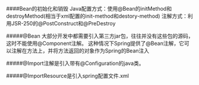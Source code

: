 ####Bean的初始化和销毁
    Java配置方式：使用@Bean的initMethod和destroyMethod(相当于xml配置的init-method和destory-method)
    注解方式：利用JSR-250的@PostConstruct和@PreDestroy

#####@Bean
    大部分开发中都需要引入第三方jar包，往往并没有这些包的源码，这时不能使用@Component注解。
    这种情况下Spring提供了@Bean注解，它可以注解在方法上，并将方法返回的对象作为Spring的Bean注入

#####@Import注解是引入带有@Configuration的java类。

#####@ImportResource是引入spring配置文件.xml
